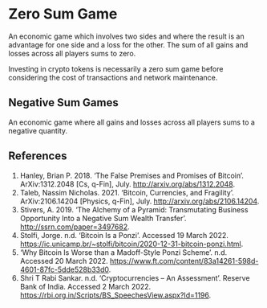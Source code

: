 # Zero Sum Game
An economic game which involves two sides and where the result is an advantage for one side and a loss for the other. The sum of all gains and losses across all players sums to zero.

Investing in crypto tokens is necessarily a zero sum game before considering the cost of transactions and network maintenance. 

## Negative Sum Games
An economic game where all gains and losses across all players sums to a negative quantity.

## References
1. Hanley, Brian P. 2018. ‘The False Premises and Promises of Bitcoin’. ArXiv:1312.2048 [Cs, q-Fin], July. http://arxiv.org/abs/1312.2048.
1. Taleb, Nassim Nicholas. 2021. ‘Bitcoin, Currencies, and Fragility’. ArXiv:2106.14204 [Physics, q-Fin], July. http://arxiv.org/abs/2106.14204.
1. Stivers, A. 2019. ‘The Alchemy of a Pyramid: Transmutating Business Opportunity Into a Negative Sum Wealth Transfer’. http://ssrn.com/paper=3497682.
1. Stolfi, Jorge. n.d. ‘Bitcoin Is a Ponzi’. Accessed 19 March 2022. https://ic.unicamp.br/~stolfi/bitcoin/2020-12-31-bitcoin-ponzi.html.
1. ‘Why Bitcoin Is Worse than a Madoff-Style Ponzi Scheme’. n.d. Accessed 20 March 2022. https://www.ft.com/content/83a14261-598d-4601-87fc-5dde528b33d0.
1. Shri T Rabi Sankar. n.d. ‘Cryptocurrencies – An Assessment’. Reserve Bank of India. Accessed 2 March 2022. https://rbi.org.in/Scripts/BS_SpeechesView.aspx?Id=1196.
